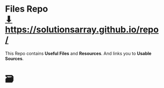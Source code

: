 # Files Repo <br> <a href="https://solutionsarray.github.io/files/" target="_blank">⬇</a> <br> <a href="https://solutionsarray.github.io/files/" target="_blank">https://solutionsarray.github.io/repo/</a>
This Repo contains <b>Useful Files</b> and <b>Resources</b>. And links you to <b>Usable Sources</b>.
<h1>🗃️</h1>
